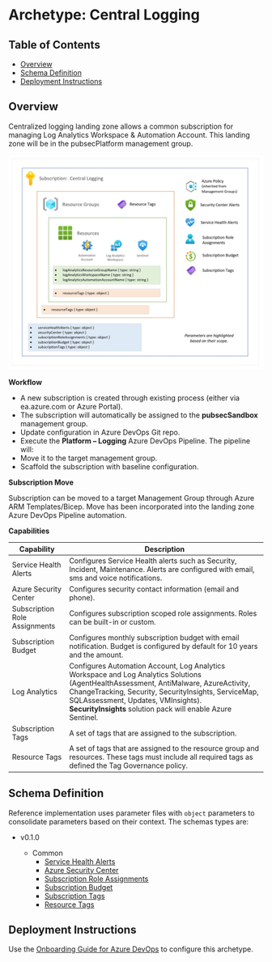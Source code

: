 # Archetype:  Central Logging

## Table of Contents

* [Overview](#overview)
* [Schema Definition](#schema-definition)
* [Deployment Instructions](#deployment-instructions)

## Overview

Centralized logging landing zone allows a common subscription for managing Log Analytics Workspace & Automation Account.  This landing zone will be in the pubsecPlatform management group.

![Archetype:  Central Logging](../media/architecture/archetype-logging.jpg)

**Workflow**

*	A new subscription is created through existing process (either via ea.azure.com or Azure Portal).
*	The subscription will automatically be assigned to the **pubsecSandbox** management group.
*	Update configuration in Azure DevOps Git repo.
*	Execute the **Platform – Logging** Azure DevOps Pipeline.  The pipeline will:
  * Move it to the target management group.
  *	Scaffold the subscription with baseline configuration.

**Subscription Move**

Subscription can be moved to a target Management Group through Azure ARM Templates/Bicep.  Move has been incorporated into the landing zone Azure DevOps Pipeline automation.

**Capabilities**

| Capability | Description |
| --- | --- |
| Service Health Alerts | Configures Service Health alerts such as Security, Incident, Maintenance.  Alerts are configured with email, sms and voice notifications. |
| Azure Security Center | Configures security contact information (email and phone). |
| Subscription Role Assignments | Configures subscription scoped role assignments.  Roles can be built-in or custom. |
| Subscription Budget | Configures monthly subscription budget with email notification. Budget is configured by default for 10 years and the amount. |
| Log Analytics | Configures Automation Account, Log Analytics Workspace and Log Analytics Solutions (AgentHealthAssessment, AntiMalware, AzureActivity, ChangeTracking, Security, SecurityInsights, ServiceMap, SQLAssessment, Updates, VMInsights).  **SecurityInsights** solution pack will enable Azure Sentinel.  |
| Subscription Tags | A set of tags that are assigned to the subscription. |
| Resource Tags | A set of tags that are assigned to the resource group and resources.  These tags must include all required tags as defined the Tag Governance policy. |

## Schema Definition

Reference implementation uses parameter files with `object` parameters to consolidate parameters based on their context.  The schemas types are:

* v0.1.0

  * Common
    * [Service Health Alerts](../../schemas/v0.1.0/landingzones/types/serviceHealthAlerts.json)
    * [Azure Security Center](../../schemas/v0.1.0/landingzones/types/securityCenter.json)
    * [Subscription Role Assignments](../../schemas/v0.1.0/landingzones/types/subscriptionRoleAssignments.json)
    * [Subscription Budget](../../schemas/v0.1.0/landingzones/types/subscriptionBudget.json)
    * [Subscription Tags](../../schemas/v0.1.0/landingzones/types/subscriptionTags.json)
    * [Resource Tags](../../schemas/v0.1.0/landingzones/types/resourceTags.json)


## Deployment Instructions

Use the [Onboarding Guide for Azure DevOps](../../ONBOARDING_GUIDE_ADO.md) to configure this archetype.